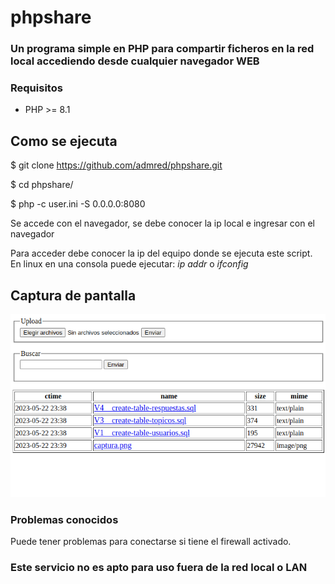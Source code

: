 # phpshare
###  Un programa simple en PHP para compartir ficheros en la red local accediendo desde cualquier navegador WEB
### Requisitos
- PHP >= 8.1

## Como se ejecuta


$ git clone https://github.com/admred/phpshare.git

$ cd phpshare/

$ php -c user.ini -S 0.0.0.0:8080

Se accede con el navegador, se debe conocer la ip local e ingresar con el navegador

Para acceder debe conocer la ip del equipo donde se ejecuta este script. En linux en una consola puede ejecutar: *ip addr* o *ifconfig*

## Captura de pantalla

<p align="center">
	<img src="assets/captura.png">
</p>


### Problemas conocidos

Puede tener problemas para conectarse si tiene el firewall activado.


### Este servicio **no** es apto para uso fuera de la red local o LAN
